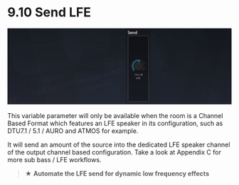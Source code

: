 # 9.10 Send LFE

![](../../../include/SpatRevolution_UserGuide_-180.jpg)

This variable parameter will only be available when the room is a Channel Based
Format which features an LFE speaker in its configuration, such as DTU7.1 / 5.1 /
AURO and ATMOS for example.

It will send an amount of the source into the dedicated LFE speaker channel of the
output channel based configuration. Take a look at Appendix C for more sub bass /
LFE workflows.

> ★ **Automate the LFE send for dynamic low frequency effects**

